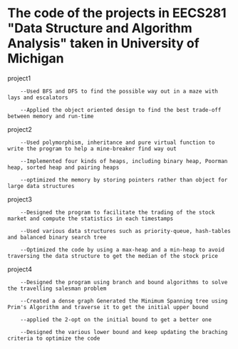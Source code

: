 The code of the projects in EECS281 "Data Structure and Algorithm Analysis" taken in University of Michigan
===========================================================================================================

project1

        --Used BFS and DFS to find the possible way out in a maze with lays and escalators
        
        --Applied the object oriented design to find the best trade-off between memory and run-time
        
project2

        --Used polymorphism, inheritance and pure virtual function to write the program to help a mine-breaker find way out
        
        --Implemented four kinds of heaps, including binary heap, Poorman heap, sorted heap and pairing heaps
        
        --optimized the memory by storing pointers rather than object for large data structures
        
project3

        --Designed the program to facilitate the trading of the stock market and compute the statistics in each timestamps
        
        --Used various data structures such as priority-queue, hash-tables and balanced binary search tree
        
        --Optimized the code by using a max-heap and a min-heap to avoid traversing the data structure to get the median of the stock price
        
project4

        --Designed the program using branch and bound algorithms to solve the travelling salesman problem
        
        --Created a dense graph Generated the Minimum Spanning tree using Prim's Algorithm and traverse it to get the initial upper bound
        
        --applied the 2-opt on the initial bound to get a better one
        
        --Designed the various lower bound and keep updating the braching criteria to optimize the code
